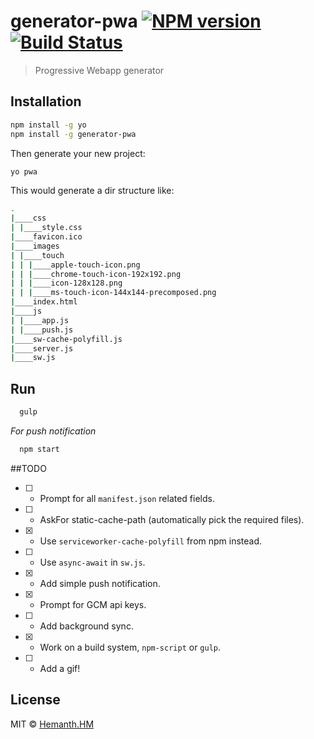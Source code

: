# generator-pwa [![NPM version][npm-image]][npm-url] [![Build Status][travis-image]][travis-url]
> Progressive Webapp generator

## Installation

```bash
npm install -g yo
npm install -g generator-pwa
```

Then generate your new project:

```bash
yo pwa
```

This would generate a dir structure like:

```sh
.
|____css
| |____style.css
|____favicon.ico
|____images
| |____touch
| | |____apple-touch-icon.png
| | |____chrome-touch-icon-192x192.png
| | |____icon-128x128.png
| | |____ms-touch-icon-144x144-precomposed.png
|____index.html
|____js
| |____app.js
| |____push.js
|____sw-cache-polyfill.js
|____server.js
|____sw.js
```

## Run

```bash
  gulp
```

*For push notification*

```bash
  npm start
```

##TODO

- [ ] - Prompt for all `manifest.json` related fields.

- [ ] - AskFor static-cache-path (automatically pick the required files).

- [x] - Use `serviceworker-cache-polyfill` from npm instead.

- [ ] - Use `async-await` in `sw.js`.

- [x] - Add simple push notification.

- [x] - Prompt for GCM api keys.

- [ ] - Add background sync.

- [x] - Work on a build system, `npm-script` or `gulp`.

- [ ] - Add a gif!


## License

MIT © [Hemanth.HM](https://h3manth.com)


[npm-image]: https://badge.fury.io/js/generator-pwa.svg
[npm-url]: https://npmjs.org/package/generator-pwa
[travis-image]: https://travis-ci.org/hemanth/generator-pwa.svg?branch=master
[travis-url]: https://travis-ci.org/hemanth/generator-pwa
